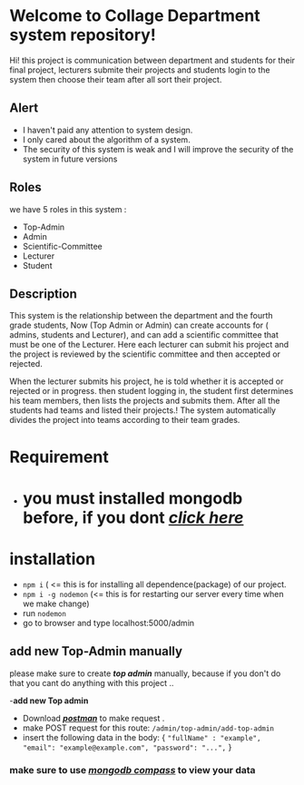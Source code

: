 # Welcome to Collage Department system repository!

Hi! this project is communication between department and students for their final project,
lecturers submite their projects and students login to the system then choose their team after all sort
their project.

## Alert

- I haven't paid any attention to system design.
- I only cared about the algorithm of a system.
- The security of this system is weak and I will improve the security of the system in future versions

## Roles

we have 5 roles in this system :

- Top-Admin
- Admin
- Scientific-Committee
- Lecturer
- Student

## Description

This system is the relationship between the department and the fourth grade students,
Now (Top Admin or Admin) can create accounts for ( admins, students and Lecturer), and can add a scientific committee that must be one of the Lecturer.
Here each lecturer can submit his project and the project is reviewed by the scientific committee and then accepted or rejected.

When the lecturer submits his project, he is told whether it is accepted or rejected or in progress.
then student logging in, the student first determines his team members, then lists the projects and submits them.
After all the students had teams and listed their projects.!
The system automatically divides the project into teams according to their team grades.

# Requirement

- # you must installed mongodb before, if you dont [**_click here_**](https://youtu.be/RWXfX9DsLfY)

# installation

- `npm i` ( <= this is for installing all dependence(package) of our project.
- `npm i -g nodemon` (<= this is for restarting our server every time when we make change)
- run `nodemon`
- go to browser and type localhost:5000/admin

## add new Top-Admin manually

please make sure to create **_top admin_** manually, because if you don't do that you cant do anything with this project ..

-**add new Top admin**

- Download [**_postman_**](https://www.postman.com/downloads/) to make request .
- make POST request for this route: `/admin/top-admin/add-top-admin`
- insert the following data in the body:
  {
  ` "fullName" : "example", "email": "example@example.com", "password": "...", `
  }

### make sure to use [**_mongodb compass_**](https://www.mongodb.com/try/download/compass) to view your data
